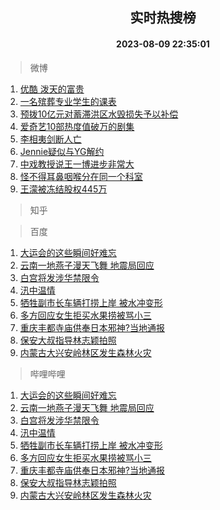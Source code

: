 <div align="center"><h2>实时热搜榜</h2><h4>2023-08-09 22:35:01</h4></div>

> 微博  

1. [优酷 泼天的富贵](https://s.weibo.com/weibo?q=%E4%BC%98%E9%85%B7%20%E6%B3%BC%E5%A4%A9%E7%9A%84%E5%AF%8C%E8%B4%B5&t=31&band_rank=1&Refer=top)<br />
2. [一名殡葬专业学生的课表](https://s.weibo.com/weibo?q=%23%E4%B8%80%E5%90%8D%E6%AE%A1%E8%91%AC%E4%B8%93%E4%B8%9A%E5%AD%A6%E7%94%9F%E7%9A%84%E8%AF%BE%E8%A1%A8%23&t=31&band_rank=2&Refer=top)<br />
3. [预拨10亿元对蓄滞洪区水毁损失予以补偿](https://s.weibo.com/weibo?q=%23%E9%A2%84%E6%8B%A810%E4%BA%BF%E5%85%83%E5%AF%B9%E8%93%84%E6%BB%9E%E6%B4%AA%E5%8C%BA%E6%B0%B4%E6%AF%81%E6%8D%9F%E5%A4%B1%E4%BA%88%E4%BB%A5%E8%A1%A5%E5%81%BF%23&t=31&band_rank=3&Refer=top)<br />
4. [爱奇艺10部热度值破万的剧集](https://s.weibo.com/weibo?q=%23%E7%88%B1%E5%A5%87%E8%89%BA10%E9%83%A8%E7%83%AD%E5%BA%A6%E5%80%BC%E7%A0%B4%E4%B8%87%E7%9A%84%E5%89%A7%E9%9B%86%23&t=31&band_rank=4&Refer=top)<br />
5. [李相夷剑断人亡](https://s.weibo.com/weibo?q=%23%E6%9D%8E%E7%9B%B8%E5%A4%B7%E5%89%91%E6%96%AD%E4%BA%BA%E4%BA%A1%23&t=31&band_rank=5&Refer=top)<br />
6. [Jennie疑似与YG解约](https://s.weibo.com/weibo?q=%23Jennie%E7%96%91%E4%BC%BC%E4%B8%8EYG%E8%A7%A3%E7%BA%A6%23&t=31&band_rank=6&Refer=top)<br />
7. [中戏教授说王一博进步非常大](https://s.weibo.com/weibo?q=%23%E4%B8%AD%E6%88%8F%E6%95%99%E6%8E%88%E8%AF%B4%E7%8E%8B%E4%B8%80%E5%8D%9A%E8%BF%9B%E6%AD%A5%E9%9D%9E%E5%B8%B8%E5%A4%A7%23&t=31&band_rank=7&Refer=top)<br />
8. [怪不得耳鼻咽喉分在同一个科室](https://s.weibo.com/weibo?q=%E6%80%AA%E4%B8%8D%E5%BE%97%E8%80%B3%E9%BC%BB%E5%92%BD%E5%96%89%E5%88%86%E5%9C%A8%E5%90%8C%E4%B8%80%E4%B8%AA%E7%A7%91%E5%AE%A4&t=31&band_rank=8&Refer=top)<br />
9. [王濛被冻结股权445万](https://s.weibo.com/weibo?q=%23%E7%8E%8B%E6%BF%9B%E8%A2%AB%E5%86%BB%E7%BB%93%E8%82%A1%E6%9D%83445%E4%B8%87%23&t=31&band_rank=9&Refer=top)<br />

> 知乎  


> 百度  

1. [大运会的这些瞬间好难忘](https://www.baidu.com/s?wd=%E5%A4%A7%E8%BF%90%E4%BC%9A%E7%9A%84%E8%BF%99%E4%BA%9B%E7%9E%AC%E9%97%B4%E5%A5%BD%E9%9A%BE%E5%BF%98&sa=fyb_news&rsv_dl=fyb_news)<br />
2. [云南一地燕子漫天飞舞 地震局回应](https://www.baidu.com/s?wd=%E4%BA%91%E5%8D%97%E4%B8%80%E5%9C%B0%E7%87%95%E5%AD%90%E6%BC%AB%E5%A4%A9%E9%A3%9E%E8%88%9E+%E5%9C%B0%E9%9C%87%E5%B1%80%E5%9B%9E%E5%BA%94&sa=fyb_news&rsv_dl=fyb_news)<br />
3. [白宫将发涉华禁限令](https://www.baidu.com/s?wd=%E7%99%BD%E5%AE%AB%E5%B0%86%E5%8F%91%E6%B6%89%E5%8D%8E%E7%A6%81%E9%99%90%E4%BB%A4&sa=fyb_news&rsv_dl=fyb_news)<br />
4. [汛中温情](https://www.baidu.com/s?wd=%E6%B1%9B%E4%B8%AD%E6%B8%A9%E6%83%85&sa=fyb_news&rsv_dl=fyb_news)<br />
5. [牺牲副市长车辆打捞上岸 被水冲变形](https://www.baidu.com/s?wd=%E7%89%BA%E7%89%B2%E5%89%AF%E5%B8%82%E9%95%BF%E8%BD%A6%E8%BE%86%E6%89%93%E6%8D%9E%E4%B8%8A%E5%B2%B8+%E8%A2%AB%E6%B0%B4%E5%86%B2%E5%8F%98%E5%BD%A2&sa=fyb_news&rsv_dl=fyb_news)<br />
6. [多方回应女生拒买水果捞被骂小三](https://www.baidu.com/s?wd=%E5%A4%9A%E6%96%B9%E5%9B%9E%E5%BA%94%E5%A5%B3%E7%94%9F%E6%8B%92%E4%B9%B0%E6%B0%B4%E6%9E%9C%E6%8D%9E%E8%A2%AB%E9%AA%82%E5%B0%8F%E4%B8%89&sa=fyb_news&rsv_dl=fyb_news)<br />
7. [重庆丰都寺庙供奉日本邪神?当地通报](https://www.baidu.com/s?wd=%E9%87%8D%E5%BA%86%E4%B8%B0%E9%83%BD%E5%AF%BA%E5%BA%99%E4%BE%9B%E5%A5%89%E6%97%A5%E6%9C%AC%E9%82%AA%E7%A5%9E%3F%E5%BD%93%E5%9C%B0%E9%80%9A%E6%8A%A5&sa=fyb_news&rsv_dl=fyb_news)<br />
8. [保安大叔指导林志颖拍照](https://www.baidu.com/s?wd=%E4%BF%9D%E5%AE%89%E5%A4%A7%E5%8F%94%E6%8C%87%E5%AF%BC%E6%9E%97%E5%BF%97%E9%A2%96%E6%8B%8D%E7%85%A7&sa=fyb_news&rsv_dl=fyb_news)<br />
9. [内蒙古大兴安岭林区发生森林火灾](https://www.baidu.com/s?wd=%E5%86%85%E8%92%99%E5%8F%A4%E5%A4%A7%E5%85%B4%E5%AE%89%E5%B2%AD%E6%9E%97%E5%8C%BA%E5%8F%91%E7%94%9F%E6%A3%AE%E6%9E%97%E7%81%AB%E7%81%BE&sa=fyb_news&rsv_dl=fyb_news)<br />

> 哔哩哔哩  

1. [大运会的这些瞬间好难忘](https://www.baidu.com/s?wd=%E5%A4%A7%E8%BF%90%E4%BC%9A%E7%9A%84%E8%BF%99%E4%BA%9B%E7%9E%AC%E9%97%B4%E5%A5%BD%E9%9A%BE%E5%BF%98&sa=fyb_news&rsv_dl=fyb_news)<br />
2. [云南一地燕子漫天飞舞 地震局回应](https://www.baidu.com/s?wd=%E4%BA%91%E5%8D%97%E4%B8%80%E5%9C%B0%E7%87%95%E5%AD%90%E6%BC%AB%E5%A4%A9%E9%A3%9E%E8%88%9E+%E5%9C%B0%E9%9C%87%E5%B1%80%E5%9B%9E%E5%BA%94&sa=fyb_news&rsv_dl=fyb_news)<br />
3. [白宫将发涉华禁限令](https://www.baidu.com/s?wd=%E7%99%BD%E5%AE%AB%E5%B0%86%E5%8F%91%E6%B6%89%E5%8D%8E%E7%A6%81%E9%99%90%E4%BB%A4&sa=fyb_news&rsv_dl=fyb_news)<br />
4. [汛中温情](https://www.baidu.com/s?wd=%E6%B1%9B%E4%B8%AD%E6%B8%A9%E6%83%85&sa=fyb_news&rsv_dl=fyb_news)<br />
5. [牺牲副市长车辆打捞上岸 被水冲变形](https://www.baidu.com/s?wd=%E7%89%BA%E7%89%B2%E5%89%AF%E5%B8%82%E9%95%BF%E8%BD%A6%E8%BE%86%E6%89%93%E6%8D%9E%E4%B8%8A%E5%B2%B8+%E8%A2%AB%E6%B0%B4%E5%86%B2%E5%8F%98%E5%BD%A2&sa=fyb_news&rsv_dl=fyb_news)<br />
6. [多方回应女生拒买水果捞被骂小三](https://www.baidu.com/s?wd=%E5%A4%9A%E6%96%B9%E5%9B%9E%E5%BA%94%E5%A5%B3%E7%94%9F%E6%8B%92%E4%B9%B0%E6%B0%B4%E6%9E%9C%E6%8D%9E%E8%A2%AB%E9%AA%82%E5%B0%8F%E4%B8%89&sa=fyb_news&rsv_dl=fyb_news)<br />
7. [重庆丰都寺庙供奉日本邪神?当地通报](https://www.baidu.com/s?wd=%E9%87%8D%E5%BA%86%E4%B8%B0%E9%83%BD%E5%AF%BA%E5%BA%99%E4%BE%9B%E5%A5%89%E6%97%A5%E6%9C%AC%E9%82%AA%E7%A5%9E%3F%E5%BD%93%E5%9C%B0%E9%80%9A%E6%8A%A5&sa=fyb_news&rsv_dl=fyb_news)<br />
8. [保安大叔指导林志颖拍照](https://www.baidu.com/s?wd=%E4%BF%9D%E5%AE%89%E5%A4%A7%E5%8F%94%E6%8C%87%E5%AF%BC%E6%9E%97%E5%BF%97%E9%A2%96%E6%8B%8D%E7%85%A7&sa=fyb_news&rsv_dl=fyb_news)<br />
9. [内蒙古大兴安岭林区发生森林火灾](https://www.baidu.com/s?wd=%E5%86%85%E8%92%99%E5%8F%A4%E5%A4%A7%E5%85%B4%E5%AE%89%E5%B2%AD%E6%9E%97%E5%8C%BA%E5%8F%91%E7%94%9F%E6%A3%AE%E6%9E%97%E7%81%AB%E7%81%BE&sa=fyb_news&rsv_dl=fyb_news)<br />
